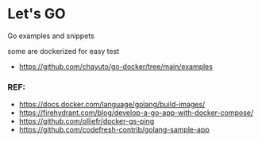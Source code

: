 # Let's GO

Go examples and snippets

some are dockerized for easy test

- https://github.com/chayuto/go-docker/tree/main/examples

### REF:
- https://docs.docker.com/language/golang/build-images/
- https://firehydrant.com/blog/develop-a-go-app-with-docker-compose/
- https://github.com/olliefr/docker-gs-ping
- https://github.com/codefresh-contrib/golang-sample-app


